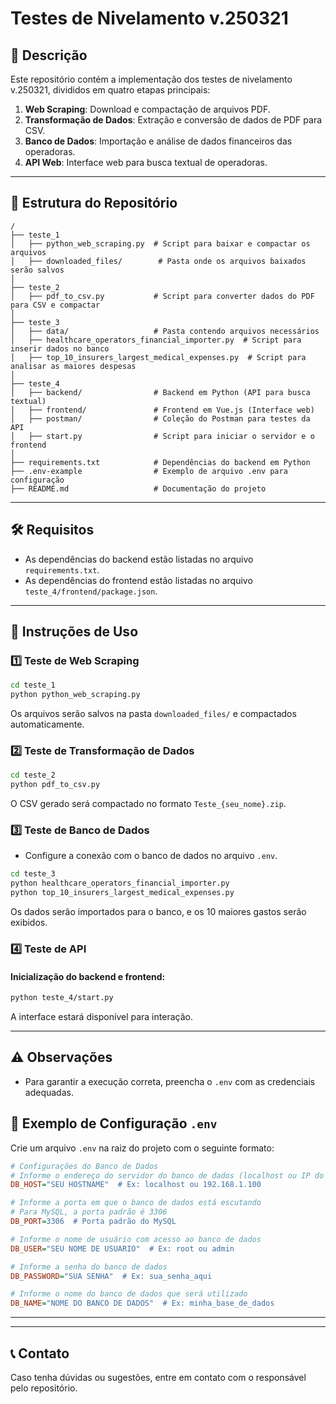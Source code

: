 # Testes de Nivelamento v.250321

## 📌 Descrição
Este repositório contém a implementação dos testes de nivelamento v.250321, divididos em quatro etapas principais:

1. **Web Scraping**: Download e compactação de arquivos PDF.
2. **Transformação de Dados**: Extração e conversão de dados de PDF para CSV.
3. **Banco de Dados**: Importação e análise de dados financeiros das operadoras.
4. **API Web**: Interface web para busca textual de operadoras.

---

## 📁 Estrutura do Repositório

```
/
├── teste_1
│   ├── python_web_scraping.py  # Script para baixar e compactar os arquivos
│   ├── downloaded_files/        # Pasta onde os arquivos baixados serão salvos
│
├── teste_2
│   ├── pdf_to_csv.py           # Script para converter dados do PDF para CSV e compactar
│
├── teste_3
│   ├── data/                   # Pasta contendo arquivos necessários
│   ├── healthcare_operators_financial_importer.py  # Script para inserir dados no banco
│   ├── top_10_insurers_largest_medical_expenses.py  # Script para analisar as maiores despesas
│
├── teste_4
│   ├── backend/                # Backend em Python (API para busca textual)
│   ├── frontend/               # Frontend em Vue.js (Interface web)
│   ├── postman/                # Coleção do Postman para testes da API
│   ├── start.py                # Script para iniciar o servidor e o frontend
│
├── requirements.txt            # Dependências do backend em Python
├── .env-example                # Exemplo de arquivo .env para configuração
├── README.md                   # Documentação do projeto
```

---

## 🛠 Requisitos
- As dependências do backend estão listadas no arquivo `requirements.txt`.
- As dependências do frontend estão listadas no arquivo `teste_4/frontend/package.json`.

---

## 🚀 Instruções de Uso

### 1️⃣ Teste de Web Scraping
```bash
cd teste_1
python python_web_scraping.py
```
Os arquivos serão salvos na pasta `downloaded_files/` e compactados automaticamente.

### 2️⃣ Teste de Transformação de Dados
```bash
cd teste_2
python pdf_to_csv.py
```
O CSV gerado será compactado no formato `Teste_{seu_nome}.zip`.

### 3️⃣ Teste de Banco de Dados
- Configure a conexão com o banco de dados no arquivo `.env`.
```bash
cd teste_3
python healthcare_operators_financial_importer.py
python top_10_insurers_largest_medical_expenses.py
```
Os dados serão importados para o banco, e os 10 maiores gastos serão exibidos.

### 4️⃣ Teste de API
#### Inicialização do backend e frontend:
```bash
python teste_4/start.py
```
A interface estará disponível para interação.

---

## ⚠️ Observações
- Para garantir a execução correta, preencha o `.env` com as credenciais adequadas.

## 📄 Exemplo de Configuração `.env`
Crie um arquivo `.env` na raiz do projeto com o seguinte formato:

```ini
# Configurações do Banco de Dados
# Informe o endereço do servidor do banco de dados (localhost ou IP do servidor)
DB_HOST="SEU HOSTNAME"  # Ex: localhost ou 192.168.1.100

# Informe a porta em que o banco de dados está escutando
# Para MySQL, a porta padrão é 3306
DB_PORT=3306  # Porta padrão do MySQL

# Informe o nome de usuário com acesso ao banco de dados
DB_USER="SEU NOME DE USUARIO"  # Ex: root ou admin

# Informe a senha do banco de dados
DB_PASSWORD="SUA SENHA"  # Ex: sua_senha_aqui

# Informe o nome do banco de dados que será utilizado
DB_NAME="NOME DO BANCO DE DADOS"  # Ex: minha_base_de_dados

```

---
---

## 📞 Contato
Caso tenha dúvidas ou sugestões, entre em contato com o responsável pelo repositório.

